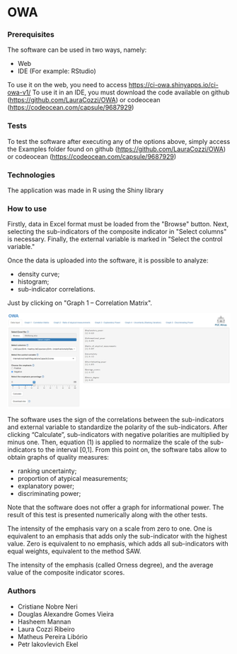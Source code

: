 # OWA

### Prerequisites

The software can be used in two ways, namely:
- Web
- IDE (For example: RStudio)

To use it on the web, you need to access https://ci-owa.shinyapps.io/ci-owa-v1/
To use it in an IDE, you must download the code available on github (https://github.com/LauraCozzi/OWA) or codeocean (https://codeocean.com/capsule/9687929)

### Tests

To test the software after executing any of the options above, simply access the Examples folder found on github (https://github.com/LauraCozzi/OWA) or codeocean (https://codeocean.com/capsule/9687929)

### Technologies

The application was made in R using the Shiny library

### How to use

Firstly, data in Excel format must be loaded from the "Browse" button. 
Next, selecting the sub-indicators of the composite indicator in "Select columns" is necessary. 
Finally, the external variable is marked in "Select the control variable."
 
Once the data is uploaded into the software, it is possible to analyze:
  - density curve;
  - histogram;
  - sub-indicator correlations.


Just by clicking on "Graph 1 – Correlation Matrix".

![](Software.jpg)
 
The software uses the sign of the correlations between the sub-indicators and external variable to standardize the polarity of the sub-indicators. 
After clicking “Calculate”, sub-indicators with negative polarities are multiplied by minus one.
Then, equation (1) is applied to normalize the scale of the sub-indicators to the interval [0,1]. 
From this point on, the software tabs allow to obtain graphs of quality measures:
  - ranking uncertainty;
  - proportion of atypical measurements;
  - explanatory power;
  - discriminating power;
 
Note that the software does not offer a graph for informational power. 
The result of this test is presented numerically along with the other tests.

The intensity of the emphasis vary on a scale from zero to one. 
One is equivalent to an emphasis that adds only the sub-indicator with the highest value.
Zero is equivalent to no emphasis, which adds all sub-indicators with equal weights, equivalent to the method SAW.
 
The intensity of the emphasis (called Orness degree), and the average value of the composite indicator scores.

### Authors

- Cristiane Nobre Neri
- Douglas Alexandre Gomes Vieira
- Hasheem Mannan
- Laura Cozzi Ribeiro
- Matheus Pereira Libório
- Petr Iakovlevich Ekel
